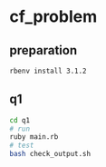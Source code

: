# cf_problem
## preparation

```bash
rbenv install 3.1.2
```

## q1

```bash
cd q1
# run
ruby main.rb
# test
bash check_output.sh
```
